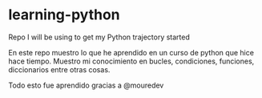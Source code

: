 # learning-python
Repo I will be using to get my Python trajectory started


En este repo muestro lo que he aprendido en un curso de python que hice hace tiempo. Muestro mi conocimiento en bucles, condiciones, funciones, diccionarios entre otras cosas.

Todo esto fue aprendido gracias a @mouredev
